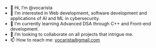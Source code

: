 - 👋 Hi, I’m @vocarista
- 👀 I’m interested in Web developmemt, software development and applications of AI and ML in cybersecurity.
- 🌱 I’m currently learning Advanced DSA through C++ and Front-end development.
- 💞️ I’m looking to collaborate on all projects that intrigue me.
- 📫 How to reach me: vocarista@gmail.com

<!---
vocarista/vocarista is a ✨ special ✨ repository because its `README.md` (this file) appears on your GitHub profile.
You can click the Preview link to take a look at your changes.
--->
